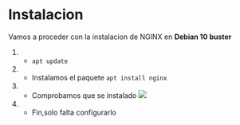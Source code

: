 # Instalacion
Vamos a proceder con la instalacion de NGINX en **Debian 10 buster**
1. - ``` apt update ```
2. - Instalamos el paquete
    ``` apt install nginx ```
3. - Comprobamos que se instalado
     ![](https://github.com/jesusromero92/NGINX/blob/main/Fotos/1.png)
4. - Fin,solo falta configurarlo
